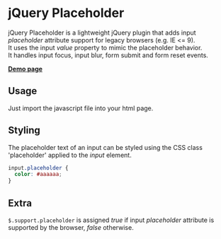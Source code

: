# jQuery Placeholder

jQuery Placeholder is a lightweight jQuery plugin that adds input *placeholder* attribute support for legacy browsers (e.g. IE <= 9).  
It uses the input *value* property to mimic the placeholder behavior.  
It handles input focus, input blur, form submit and form reset events.

[**Demo page**](http://yohannrub.github.com/jquery.placeholder/)


## Usage

Just import the javascript file into your html page.


## Styling

The placeholder text of an input can be styled using the CSS class 'placeholder' applied to the *input* element.

```css
input.placeholder {
  color: #aaaaaa;
}
```


## Extra

`$.support.placeholder` is assigned *true* if input *placeholder* attribute is supported by the browser, *false* otherwise.
